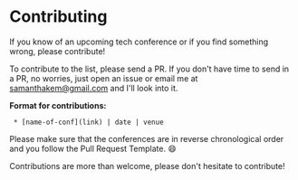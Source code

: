 # Contributing 

If you know of an upcoming tech conference or if you find something wrong, please contribute!

To contribute to the list, please send a PR. If you don't have time to send in a PR, no worries, just open an issue or email me at samanthakem@gmail.com and I'll look into it.

**Format for contributions:**

` * [name-of-conf](link) | date | venue`

Please make sure that the conferences are in reverse chronological order and you follow the Pull Request Template. :smile:

Contributions are more than welcome, please don't hesitate to contribute!
